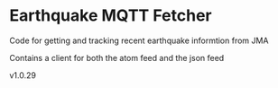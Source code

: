 # Earthquake MQTT Fetcher

Code for getting and tracking recent earthquake informtion from JMA

Contains a client for both the atom feed and the json feed

v1.0.29